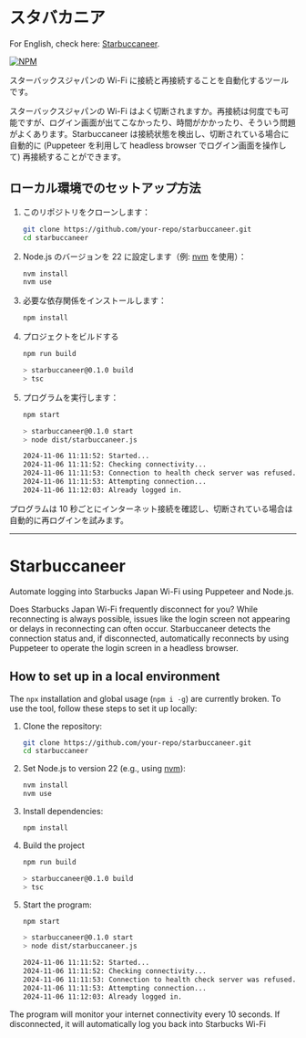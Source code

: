 # スタバカニア

For English, check here: [Starbuccaneer](#Starbuccaneer).

[![NPM](https://img.shields.io/badge/npm-CB3837?style=for-the-badge&logo=npm&logoColor=white)](https://www.npmjs.com/package/starbuccaneer)

スターバックスジャパンの Wi-Fi に接続と再接続することを自動化するツールです。

スターバックスジャパンの Wi-Fi はよく切断されますか。再接続は何度でも可能ですが、ログイン画面が出てこなかったり、時間がかかったり、そういう問題がよくあります。Starbuccaneer は接続状態を検出し、切断されている場合に自動的に (Puppeteer を利用して headless browser でログイン画面を操作して) 再接続することができます。

## ローカル環境でのセットアップ方法

1. このリポジトリをクローンします：
    ```bash
    git clone https://github.com/your-repo/starbuccaneer.git
    cd starbuccaneer
    ```

2. Node.js のバージョンを 22 に設定します（例: [nvm](https://github.com/nvm-sh/nvm) を使用）：
    ```bash
    nvm install
    nvm use
    ```

3. 必要な依存関係をインストールします：
    ```bash
    npm install
    ```

4. プロジェクトをビルドする
    ```bash
    npm run build

    > starbuccaneer@0.1.0 build
    > tsc
    ```

5. プログラムを実行します：
    ```bash
    npm start

    > starbuccaneer@0.1.0 start
    > node dist/starbuccaneer.js

    2024-11-06 11:11:52: Started...
    2024-11-06 11:11:52: Checking connectivity...
    2024-11-06 11:11:53: Connection to health check server was refused.
    2024-11-06 11:11:53: Attempting connection...
    2024-11-06 11:12:03: Already logged in.
    ```

プログラムは 10 秒ごとにインターネット接続を確認し、切断されている場合は自動的に再ログインを試みます。

---

# Starbuccaneer

Automate logging into Starbucks Japan Wi-Fi using Puppeteer and Node.js.

Does Starbucks Japan Wi-Fi frequently disconnect for you? While reconnecting is always possible, issues like the login screen not appearing or delays in reconnecting can often occur. Starbuccaneer detects the connection status and, if disconnected, automatically reconnects by using Puppeteer to operate the login screen in a headless browser.

## How to set up in a local environment

The `npx` installation and global usage (`npm i -g`) are currently broken. To use the tool, follow these steps to set it up locally:

1. Clone the repository:
    ```bash
    git clone https://github.com/your-repo/starbuccaneer.git
    cd starbuccaneer
    ```

2. Set Node.js to version 22 (e.g., using [nvm](https://github.com/nvm-sh/nvm)):
    ```bash
    nvm install
    nvm use
    ```

3. Install dependencies:
    ```bash
    npm install
    ```

4. Build the project
    ```bash
    npm run build

    > starbuccaneer@0.1.0 build
    > tsc
    ```

4. Start the program:
    ```bash
    npm start

    > starbuccaneer@0.1.0 start
    > node dist/starbuccaneer.js

    2024-11-06 11:11:52: Started...
    2024-11-06 11:11:52: Checking connectivity...
    2024-11-06 11:11:53: Connection to health check server was refused.
    2024-11-06 11:11:53: Attempting connection...
    2024-11-06 11:12:03: Already logged in.
    ```

The program will monitor your internet connectivity every 10 seconds. If disconnected, it will automatically log you back into Starbucks Wi-Fi
